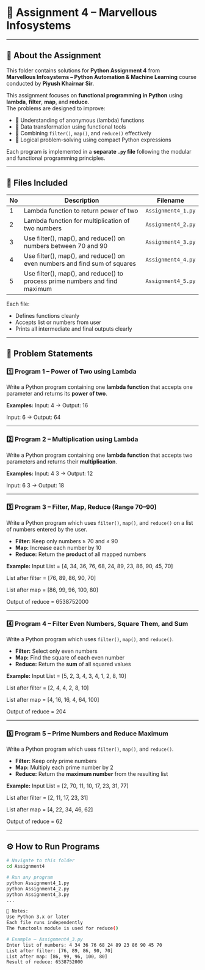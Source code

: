 # 🧠 Assignment 4 – Marvellous Infosystems

---

## 📘 About the Assignment

This folder contains solutions for **Python Assignment 4** from  
**Marvellous Infosystems – Python Automation & Machine Learning** course conducted by **Piyush Khairnar Sir**.  

This assignment focuses on **functional programming in Python** using  
**lambda**, **filter**, **map**, and **reduce**.  
The problems are designed to improve:
- 🧩 Understanding of anonymous (lambda) functions  
- 🔁 Data transformation using functional tools  
- 🧮 Combining `filter()`, `map()`, and `reduce()` effectively  
- 🧠 Logical problem-solving using compact Python expressions  

Each program is implemented in a **separate `.py` file** following the modular and functional programming principles.

---

## 📁 Files Included

| No | Description | Filename |
|----|--------------|-----------|
| 1 | Lambda function to return power of two | `Assignment4_1.py` |
| 2 | Lambda function for multiplication of two numbers | `Assignment4_2.py` |
| 3 | Use filter(), map(), and reduce() on numbers between 70 and 90 | `Assignment4_3.py` |
| 4 | Use filter(), map(), and reduce() on even numbers and find sum of squares | `Assignment4_4.py` |
| 5 | Use filter(), map(), and reduce() to process prime numbers and find maximum | `Assignment4_5.py` |

Each file:
- Defines functions cleanly  
- Accepts list or numbers from user  
- Prints all intermediate and final outputs clearly  

---

## 🧩 Problem Statements

### 1️⃣ Program 1 – Power of Two using Lambda
Write a Python program containing one **lambda function** that accepts one parameter and returns its **power of two**.

**Examples:**
Input: 4 → Output: 16

Input: 6 → Output: 64


---

### 2️⃣ Program 2 – Multiplication using Lambda
Write a Python program containing one **lambda function** that accepts two parameters and returns their **multiplication**.

**Examples:**
Input: 4 3 → Output: 12

Input: 6 3 → Output: 18


---

### 3️⃣ Program 3 – Filter, Map, Reduce (Range 70–90)
Write a Python program which uses `filter()`, `map()`, and `reduce()` on a list of numbers entered by the user.

- **Filter:** Keep only numbers ≥ 70 and ≤ 90  
- **Map:** Increase each number by 10  
- **Reduce:** Return the **product** of all mapped numbers  

**Example:**
Input List = [4, 34, 36, 76, 68, 24, 89, 23, 86, 90, 45, 70]

List after filter = [76, 89, 86, 90, 70]

List after map = [86, 99, 96, 100, 80]

Output of reduce = 6538752000


---

### 4️⃣ Program 4 – Filter Even Numbers, Square Them, and Sum
Write a Python program which uses `filter()`, `map()`, and `reduce()`.

- **Filter:** Select only even numbers  
- **Map:** Find the square of each even number  
- **Reduce:** Return the **sum** of all squared values  

**Example:**
Input List = [5, 2, 3, 4, 3, 4, 1, 2, 8, 10]

List after filter = [2, 4, 4, 2, 8, 10]

List after map = [4, 16, 16, 4, 64, 100]

Output of reduce = 204


---

### 5️⃣ Program 5 – Prime Numbers and Reduce Maximum
Write a Python program which uses `filter()`, `map()`, and `reduce()`.

- **Filter:** Keep only prime numbers  
- **Map:** Multiply each prime number by 2  
- **Reduce:** Return the **maximum number** from the resulting list  

**Example:**
Input List = [2, 70, 11, 10, 17, 23, 31, 77]

List after filter = [2, 11, 17, 23, 31]

List after map = [4, 22, 34, 46, 62]

Output of reduce = 62


---

## ⚙️ How to Run Programs

```bash
# Navigate to this folder
cd Assignment4

# Run any program
python Assignment4_1.py
python Assignment4_2.py
python Assignment4_3.py
...

📝 Notes:
Use Python 3.x or later
Each file runs independently
The functools module is used for reduce()

# Example – Assignment4_3.py
Enter list of numbers: 4 34 36 76 68 24 89 23 86 90 45 70
List after filter: [76, 89, 86, 90, 70]
List after map: [86, 99, 96, 100, 80]
Result of reduce: 6538752000

